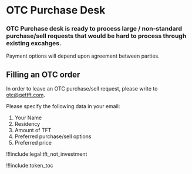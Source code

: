 # OTC Purchase Desk

### OTC Purchase desk is ready to process large / non-standard purchase/sell requests that would be hard to process through existing excahges. 

Payment options will depend upon agreement between parties.

## Filling an OTC order

In order to leave an OTC purchase/sell request, please write to otc@gettft.com. 

Please specify the following data in your email:

1. Your Name
2. Residency
3. Amount of TFT
4. Preferred purchase/sell options
5. Preferred price

!!!include:legal:tft_not_investment

!!!include:token_toc